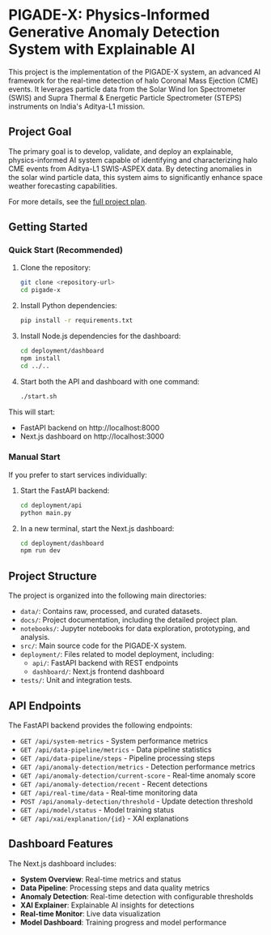 # PIGADE-X: Physics-Informed Generative Anomaly Detection System with Explainable AI

This project is the implementation of the PIGADE-X system, an advanced AI framework for the real-time detection of halo Coronal Mass Ejection (CME) events. It leverages particle data from the Solar Wind Ion Spectrometer (SWIS) and Supra Thermal & Energetic Particle Spectrometer (STEPS) instruments on India's Aditya-L1 mission.

## Project Goal

The primary goal is to develop, validate, and deploy an explainable, physics-informed AI system capable of identifying and characterizing halo CME events from Aditya-L1 SWIS-ASPEX data. By detecting anomalies in the solar wind particle data, this system aims to significantly enhance space weather forecasting capabilities.

For more details, see the [full project plan](docs/project_plan.md).

## Getting Started

### Quick Start (Recommended)

1.  Clone the repository:
    ```bash
    git clone <repository-url>
    cd pigade-x
    ```

2.  Install Python dependencies:
    ```bash
    pip install -r requirements.txt
    ```

3.  Install Node.js dependencies for the dashboard:
    ```bash
    cd deployment/dashboard
    npm install
    cd ../..
    ```

4.  Start both the API and dashboard with one command:
    ```bash
    ./start.sh
    ```

This will start:
- FastAPI backend on http://localhost:8000
- Next.js dashboard on http://localhost:3000

### Manual Start

If you prefer to start services individually:

1.  Start the FastAPI backend:
    ```bash
    cd deployment/api
    python main.py
    ```

2.  In a new terminal, start the Next.js dashboard:
    ```bash
    cd deployment/dashboard
    npm run dev
    ```

## Project Structure

The project is organized into the following main directories:

-   `data/`: Contains raw, processed, and curated datasets.
-   `docs/`: Project documentation, including the detailed project plan.
-   `notebooks/`: Jupyter notebooks for data exploration, prototyping, and analysis.
-   `src/`: Main source code for the PIGADE-X system.
-   `deployment/`: Files related to model deployment, including:
    -   `api/`: FastAPI backend with REST endpoints
    -   `dashboard/`: Next.js frontend dashboard
-   `tests/`: Unit and integration tests.

## API Endpoints

The FastAPI backend provides the following endpoints:

- `GET /api/system-metrics` - System performance metrics
- `GET /api/data-pipeline/metrics` - Data pipeline statistics
- `GET /api/data-pipeline/steps` - Pipeline processing steps
- `GET /api/anomaly-detection/metrics` - Detection performance metrics
- `GET /api/anomaly-detection/current-score` - Real-time anomaly score
- `GET /api/anomaly-detection/recent` - Recent detections
- `GET /api/real-time/data` - Real-time monitoring data
- `POST /api/anomaly-detection/threshold` - Update detection threshold
- `GET /api/model/status` - Model training status
- `GET /api/xai/explanation/{id}` - XAI explanations

## Dashboard Features

The Next.js dashboard includes:

- **System Overview**: Real-time metrics and status
- **Data Pipeline**: Processing steps and data quality metrics
- **Anomaly Detection**: Real-time detection with configurable thresholds
- **XAI Explainer**: Explainable AI insights for detections
- **Real-time Monitor**: Live data visualization
- **Model Dashboard**: Training progress and model performance
